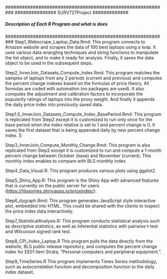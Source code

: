 ###########################################################
###############        SURV727Project         #############
##### Description of Each R Program and what is does  #####
###########################################################
Step1_Webscrape_Laptop_Data.Rmd: 
This program connects to Amazon website and scrapes the data of
100 best laptops using a loop. It uses various data wrangling techniques and string functions to manipulate
the list object, and to make it ready for analysis. Finally, it saves the data object to be used in the subsequent
steps.

Step2_InnerJoin_Datasets_Compute_Index.Rmd: 
This program matches the samples of laptops from any
2 periods (current and previous) and computes the percent change indexes based on the formulas of price
theory. All formulas are coded with automation (no packages are used). It also computes the adjustment
and calibration factors to incorporate the popularity ratings of laptops into the proxy weight. And finally it
appends the daily price index into previously saved data.

Step1.5_InnerJoin_Datasets_Compute_Index_BasePeriod.Rmd: 
This program is replicated from Step2
except it is customized to run only once for the base period when the index relative is set to 1 and percent
change is 0. It saves the first dataset that is being appended daily by new percent change index.
5

Step3_InnerJoin_Compute_Monthly_Change.Rmd: 
This program is also replicated from Step2 except it is
customized to run and compute a 1-month percent change between October (base) and November (current).
This monthly index enables to compare with BLS monthly index.

Step4_Data_Visual.R: 
This program produces various plots using ggplot2.

Step5_Shiny_App.R: 
This program is the Shiny App with advanced features that is currently on the public
server for users (https://hlpgomes.shinyapps.io/priceindex/).

Step6_dygraph.Rmd: 
This program generates JavaScript style interactive plot, embedded into HTML. This
could be shared with the clients to inspect the price index data interactively.

Step7_StatisticalAnalysis.R: 
This program conducts statistical analysis such as descriptive statistics, as well
as inferential statistics with pairwise t-test and Wilcoxson signed rank test.

Step8_CPI_Index_Laptop.R 
This program pulls the data directly from the website, BLS public release
repository, and computes the percent change index for EE01 Item Strata, “Personal computers and peripheral
equipment.”.

Step9_TimeSeries.R 
This program implements Times Series methodology, such as autocorrelation function
and decomposition function to the daily index dataset.
